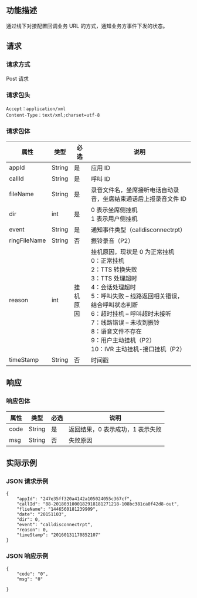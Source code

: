## 功能描述
通过线下对接配置回调业务 URL 的方式，通知业务方事件下发的状态。

## 请求
### 请求方式
Post 请求

### 请求包头
```
Accept：application/xml
Content-Type：text/xml;charset=utf-8
```

### 请求包体
| 属性           | 类型     | 必选   | 说明                                       |
| ------------ | ------ | ---- | ---------------------------------------- |
| appId        | String | 是   | 应用 ID                                    |
| callId       | String | 是   | 呼叫 ID                                    |
| fileName     | String | 是   | 录音文件名，坐席接听电话自动录音，坐席结束通话后上报录音文件 ID        |
| dir          | int    | 是   | 0 表示坐席侧挂机<br>1 表示用户侧挂机                   |
| event        | String | 是   | 通知事件类型（calldisconnectrpt） |
| ringFileName | String | 否   | 振铃录音（P2）                                 |
| reason       | int    | 挂机原因 | 挂机原因，现状是 0 为正常挂机<br>0：正常挂机<br>2：TTS 转换失败<br>3：TTS 处理超时<br>4：会话处理超时<br>5：呼叫失败 – 线路返回相关错误，结合呼叫状态判断<br>6：超时挂机 – 呼叫超时未接听<br>7：线路错误  – 未收到振铃<br>8：语音文件不存在<br>9：用户主动挂机（P2）<br>10：IVR 主动挂机-接口挂机（P2） |
| timeStamp    | String | 否   | 时间戳                                      |

## 响应
### 响应包体
| 属性   | 类型     | 必选   | 说明                 |
| ---- | ------ | ---- | ------------------ |
| code | String | 是   | 返回结果，0 表示成功，1 表示失败 |
| msg  | String | 否   | 失败原因               |

## 实际示例
### JSON 请求示例
```
{
    "appId": "247e35ff320a4142a105024055c367cf", 
    "callId": "88-2018031000182918181271218-108bc381ca0f42d8-out", 
    "flieName": "1446560181239909", 
    "date": "20151103", 
    "dir": 0, 
    "event": "calldisconnectrpt", 
    "reason": 0, 
    "timeStamp": "20160131170852107"
}
```

### JSON 响应示例
```
{
    "code": "0",
    "msg": "0"

}
```

